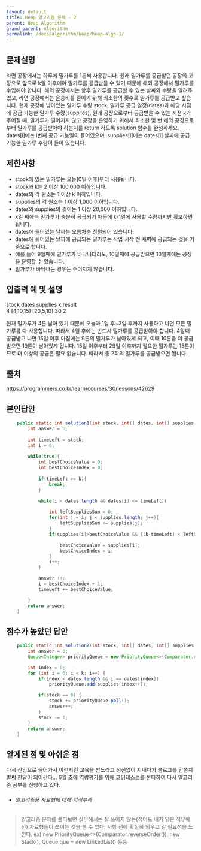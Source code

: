 ```yaml
---
layout: default
title: Heap 알고리즘 문제 - 2
parent: Heap Algorithm
grand_parent: Algorithm
permalink: /docs/algorithm/heap/heap-algo-1/
---
```




## 문제설명

라면 공장에서는 하루에 밀가루를 1톤씩 사용합니다. 
원래 밀가루를 공급받던 공장의 고장으로 앞으로 k일 이후에야 밀가루를 공급받을 수 있기 때문에 해외 공장에서 밀가루를 수입해야 합니다.
해외 공장에서는 향후 밀가루를 공급할 수 있는 날짜와 수량을 알려주었고, 라면 공장에서는 운송비를 줄이기 위해 최소한의 횟수로 밀가루를 공급받고 싶습니다.
현재 공장에 남아있는 밀가루 수량 stock, 밀가루 공급 일정(dates)과 해당 시점에 공급 가능한 밀가루 수량(supplies), 
원래 공장으로부터 공급받을 수 있는 시점 k가 주어질 때, 밀가루가 떨어지지 않고 공장을 운영하기 위해서
최소한 몇 번 해외 공장으로부터 밀가루를 공급받아야 하는지를 return 하도록 solution 함수를 완성하세요.
dates[i]에는 i번째 공급 가능일이 들어있으며, supplies[i]에는 dates[i] 날짜에 공급 가능한 밀가루 수량이 들어 있습니다.

## 제한사항
 - stock에 있는 밀가루는 오늘(0일 이후)부터 사용됩니다.
 - stock과 k는 2 이상 100,000 이하입니다.
 - dates의 각 원소는 1 이상 k 이하입니다.
 - supplies의 각 원소는 1 이상 1,000 이하입니다.
 - dates와 supplies의 길이는 1 이상 20,000 이하입니다.
 - k일 째에는 밀가루가 충분히 공급되기 때문에 k-1일에 사용할 수량까지만 확보하면 됩니다.
 - dates에 들어있는 날짜는 오름차순 정렬되어 있습니다.
 - dates에 들어있는 날짜에 공급되는 밀가루는 작업 시작 전 새벽에 공급되는 것을 기준으로 합니다.
 - 예를 들어 9일째에 밀가루가 바닥나더라도, 10일째에 공급받으면 10일째에는 공장을 운영할 수 있습니다.
 - 밀가루가 바닥나는 경우는 주어지지 않습니다.

## 입출력 예 및 설명
 stock	dates	supplies	k	result  
 4	[4,10,15]	[20,5,10]	30	2

 현재 밀가루가 4톤 남아 있기 때문에 오늘과 1일 후~3일 후까지 사용하고 나면 모든 밀가루를 다 사용합니다. 
 따라서 4일 후에는 반드시 밀가루를 공급받아야 합니다.
 4일째 공급받고 나면 15일 이후 아침에는 9톤의 밀가루가 남아있게 되고, 
 이때 10톤을 더 공급받으면 19톤이 남아있게 됩니다. 
 15일 이후부터 29일 이후까지 필요한 밀가루는 15톤이므로 더 이상의 공급은 필요 없습니다.
 따라서 총 2회의 밀가루를 공급받으면 됩니다.
 
## 출처

 https://programmers.co.kr/learn/courses/30/lessons/42629
 
## 본인답안

```java
    public static int solution1(int stock, int[] dates, int[] supplies, int k) {
        int answer = 0;     
        
        int timeLeft = stock;
        int i = 0;
        
        while(true){       
            int bestChoiceValue = 0;
            int bestChoiceIndex = 0;     
            
            if(timeLeft >= k){
                break;
            }
            
            while(i < dates.length && dates[i] <= timeLeft){

                int leftSuppliesSum = 0;
                for(int j = i; j < supplies.length; j++){
                    leftSuppliesSum += supplies[j];
                }        
                if(supplies[i]>bestChoiceValue && ((k-timeLeft) < leftSuppliesSum)){

                    bestChoiceValue = supplies[i];
                    bestChoiceIndex = i;
                }
                i++;
            }

            answer ++;
            i = bestChoiceIndex + 1;
            timeLeft += bestChoiceValue;          

        }
        return answer;
    }
```


## 점수가 높았던 답안

```java
    public static int solution2(int stock, int[] dates, int[] supplies, int k) {
        int answer = 0;
        Queue<Integer> priorityQueue = new PriorityQueue<>(Comparator.reverseOrder());

        int index = 0;
        for (int i = 0; i < k; i++) {
            if(index < dates.length && i == dates[index])
                priorityQueue.add(supplies[index++]);

            if(stock == 0) {
                stock += priorityQueue.poll();
                answer++;
            }
            stock -= 1;
        }
        return answer;
    } 
```

## 알게된 점 및 아쉬운 점
  
다시 신입으로 들어가서 이런저런 교육을 받느라고 정신없이 지내다가 블로그를 안쓴지 벌써 한달이 되어간다...
6월 초에 역량평가를 위해 코딩테스트를 본다하여 다시 알고리즘 공부를 진행하고 있다.

 * ###### 알고리즘용 자료형에 대해 지식부족
  >알고리즘 문제를 풀다보면 실무에서는 잘 쓰이지 않는(적어도 내가 맡은 직무에선) 자료형들이 쓰이는 것을 볼 수 있다. 시험 전에 확실히 외우고 갈 필요성을 느낀다. ex) new PriorityQueue<>(Comparator.reverseOrder()),  new Stack<Character>(), Queue<Integer> que = new LinkedList<Integer>() 등등


